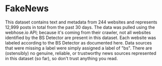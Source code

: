 # FakeNews
This dataset contains text and metadata from 244 websites and represents 12,999 posts in total from the past 30 days. The data was pulled using the webhose.io API; because it's coming from their crawler, not all websites identified by the BS Detector are present in this dataset. Each website was labeled according to the BS Detector as documented here. Data sources that were missing a label were simply assigned a label of "bs". There are (ostensibly) no genuine, reliable, or trustworthy news sources represented in this dataset (so far), so don't trust anything you read.
